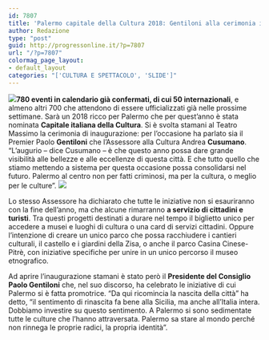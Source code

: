 ```yaml
---
id: 7807
title: 'Palermo capitale della Cultura 2018: Gentiloni alla cerimonia inaugurale'
author: Redazione
type: "post"
guid: http://progressonline.it/?p=7807
url: "/?p=7807"
colormag_page_layout:
- default_layout
categories: "['CULTURA E SPETTACOLO', 'SLIDE']"
---
```


![](https://progressonline.it/wp-content/uploads/2018/01/Palermo-capitale-della-cultura_980x571-300x175.jpg)**780 eventi in calendario già confermati, di cui 50 internazionali**, e almeno altri 700 che attendono di essere ufficializzati già nelle prossime settimane. Sarà un 2018 ricco per Palermo che per quest’anno è stata nominata **Capitale italiana della Cultura**. Si è svolta stamani al Teatro Massimo la cerimonia di inaugurazione: per l’occasione ha parlato sia il Premier Paolo **Gentiloni** che l’Assessore alla Cultura Andrea **Cusumano**. “L’augurio – dice Cusumano – è che questo anno possa dare grande visibilità alle bellezze e alle eccellenze di questa città. E che tutto quello che stiamo mettendo a sistema per questa occasione possa consolidarsi nel futuro. Palermo al centro non per fatti criminosi, ma per la cultura, o meglio per le culture”. ![](https://progressonline.it/wp-content/uploads/2018/01/logo-300x300.jpg)

Lo stesso Assessore ha dichiarato che tutte le iniziative non si esauriranno con la fine dell’anno, ma che alcune rimarranno **a servizio di cittadini e turisti**. Tra questi progetti destinati a durare nel tempo il biglietto unico per accedere a musei e luoghi di cultura o una card di servizi cittadini. Oppure l’intenzione di creare un unico parco che possa racchiudere i cantieri culturali, il castello e i giardini della Zisa, o anche il parco Casina Cinese-Pitrè, con iniziative specifiche per unire in un unico percorso il museo etnografico.

Ad aprire l’inaugurazione stamani è stato però il **Presidente del Consiglio Paolo Gentiloni** che, nel suo discorso, ha celebrato le iniziative di cui Palermo si è fatta promotrice. “Da qui ricomincia la nascita della città” ha detto, “il sentimento di rinascita fa bene alla Sicilia, ma anche all’Italia intera. Dobbiamo investire su questo sentimento. A Palermo si sono sedimentate tutte le culture che l’hanno attraversata. Palermo sa stare al mondo perché non rinnega le proprie radici, la propria identità”.